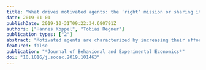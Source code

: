 ```yaml
---
title: "What drives motivated agents: the ‘right’ mission or sharing it with the principal?"
date: 2019-01-01
publishDate: 2019-10-31T09:22:34.680791Z
authors: ["Hannes Koppel", "Tobias Regner"]
publication_types: ["2"]
abstract: "Motivated agents are characterized by increasing their effort, if their work generates not only a monetary return for them but also a benefit for a mission they support. While their motivation may stem from working for their preferred (i.e., the `right') mission, it may also be the principal's choice of the right mission (i.e., a mission preference match) that motivates them. We investigate experimentally to what extent these two motivations are driving the effect of a mission on agent effort. We find that agents mostly care about whether the principal shares their mission. It seems that the full potential of `motivation by mission' is realized only when principals share as well as support the agents' mission, stressing the importance of identity aspects in labor market settings."
featured: false
publication: "*Journal of Behavioral and Experimental Economics*"
doi: "10.1016/j.socec.2019.101463"
---
```


